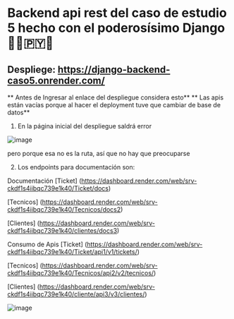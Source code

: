 # Backend api rest del caso de estudio 5 hecho con el poderosísimo Django 🧑‍💻🇵‌🇾‌🐍

## Despliege: https://django-backend-caso5.onrender.com/

** Antes de Ingresar al enlace del despliegue considera esto**
** Las apis están vacías porque al hacer el deployment tuve que cambiar de base de datos**

1) En la página inicial del despliegue saldrá error

![image](https://github.com/J-Pinos3/Fin_Carrera/assets/85661206/b9425d7b-cad7-450a-b19e-c555cd68367d)

pero porque esa no es la ruta, así que no hay que preocuparse


2) Los endpoints para documentación son:

Documentación
[Ticket] (https://dashboard.render.com/web/srv-ckdf1s4iibqc739e1k40/Ticket/docs)

[Tecnicos] (https://dashboard.render.com/web/srv-ckdf1s4iibqc739e1k40/Tecnicos/docs2)

[Clientes] (https://dashboard.render.com/web/srv-ckdf1s4iibqc739e1k40/clientes/docs3)

Consumo de Apis
[Ticket] (https://dashboard.render.com/web/srv-ckdf1s4iibqc739e1k40/Ticket/api1/v1/tickets/)

[Tecnicos] (https://dashboard.render.com/web/srv-ckdf1s4iibqc739e1k40/Tecnicos/api2/v2/tecnicos/)

[Clientes] (https://dashboard.render.com/web/srv-ckdf1s4iibqc739e1k40/cliente/api3/v3/clientes/)

![image](https://github.com/J-Pinos3/Fin_Carrera/assets/85661206/20f43789-7814-4bf2-b091-2cf1e95916bc)



